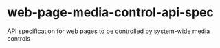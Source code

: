 # web-page-media-control-api-spec
API specification for web pages to be controlled by system-wide media controls
